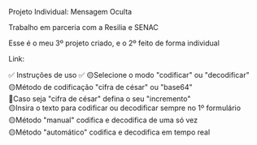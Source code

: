 Projeto Individual: Mensagem Oculta

Trabalho em parceria com a Resilia e SENAC

Esse é o meu 3º projeto criado, e o 2º feito de forma individual


Link: 

✅ Instruções de uso ✅
🟡Selecione o modo "codificar" ou "decodificar"<br>
🟡Método de codificação "cifra de césar" ou "base64"<br>
🔴Caso seja "cifra de césar" defina o seu "incremento"<br>
🟡Insira o texto para codificar ou decodificar sempre no 1º formulário<br>
🟡Método "manual" codifica e decodifica de uma só vez<br>
🟡Método "automático" codifica e decodifica em tempo real
